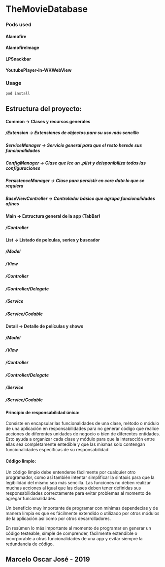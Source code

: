 # TheMovieDatabase

### Pods used
#### Alamofire
#### AlamofireImage
#### LPSnackbar
#### YoutubePlayer-in-WKWebView

### Usage
```ruby
pod install
```

## Estructura del proyecto:
#### Common -> Clases y recursos generales
##### /Extension -> Extensiones de objectos para su uso más sencillo
##### ServiceManager -> Servicio general para que el resto herede sus funcionalidades
##### ConfigManager -> Clase que lee un .plist y deisponibiliza todas las configuraciones
##### PersistenceManager -> Clase para persistir en core data lo que se requiera
##### BaseViewController -> Controlador básico que agrupa funcionalidades afines

#### Main -> Estructura general de la app (TabBar)
##### /Controller

#### List -> Listado de peículas, series y buscador
##### /Model
##### /View
##### /Controller
##### /Controller/Delegate
##### /Service
##### /Service/Codable

#### Detail -> Detalle de películas y shows
##### /Model
##### /View
##### /Controller
##### /Controller/Delegate
##### /Service
##### /Service/Codable

#### Principio de responsabilidad única:
Consiste en encapsular las funcionalidades de una clase, método o módulo de una aplicación en responsabilidades para no generar código que realice acciones de diferentes unidades de negocio o bien de diferentes entidades. Esto ayuda a organizar cada clase y módulo para que la interacción entre ellas sea completamente entedible y que las mismas solo contengan funcionalidades específicas de su responsabilidad

#### Código limpio:
Un código limpio debe entenderse fácilmente por cualquier otro programador, como así también intentar simplificar la sintaxis para que la legibilidad del mismo sea más sencilla. Las funciones no deben realizar muchas acciones al igual que las clases deben tener definidas sus responsabilidades correctamente para evitar problemas al momento de agregar funcionalidades.

Un beneficio muy importante de programar con mínimas dependecias y de manera límpia es que es fácilmente extendido o utilizado por otros módulos de la aplicación así como por otros desarrolladores.

En resúmen lo más importante al momento de programar en generar un código testeable, símple de comprender, fácilmente extendible o incorporable a otras funcionalidades de una app y evitar siempre la redundancia de código.

## Marcelo Oscar José - 2019